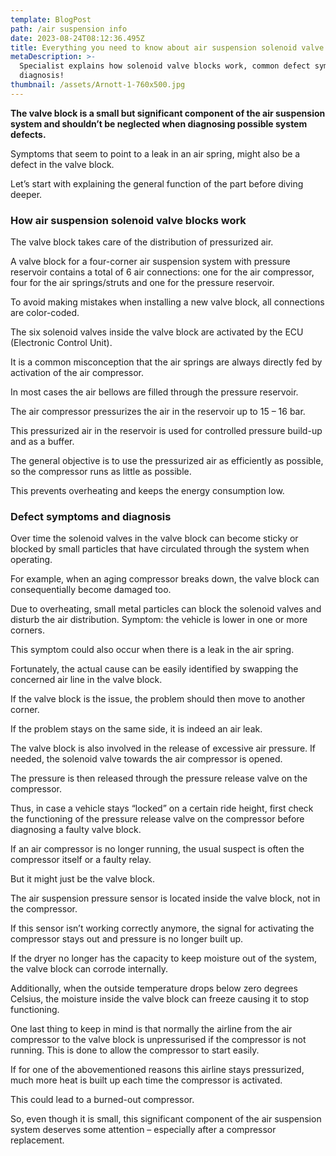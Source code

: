 ```yaml
---
template: BlogPost
path: /air suspension info
date: 2023-08-24T08:12:36.495Z
title: Everything you need to know about air suspension solenoid valve block.
metaDescription: >-
  Specialist explains how solenoid valve blocks work, common defect symptoms and
  diagnosis!
thumbnail: /assets/Arnott-1-760x500.jpg
---
```

**The valve block is a small but significant component of the air suspension system and shouldn’t be neglected when diagnosing possible system defects.**

Symptoms that seem to point to a leak in an air spring, might also be a defect in the valve block.

Let’s start with explaining the general function of the part before diving deeper.

### How air suspension solenoid valve blocks work

The valve block takes care of the distribution of pressurized air.

A valve block for a four-corner air suspension system with pressure reservoir contains a total of 6 air connections: one for the air compressor, four for the air springs/struts and one for the pressure reservoir.

To avoid making mistakes when installing a new valve block, all connections are color-coded.

The six solenoid valves inside the valve block are activated by the ECU (Electronic Control Unit).

It is a common misconception that the air springs are always directly fed by activation of the air compressor.

In most cases the air bellows are filled through the pressure reservoir.

The air compressor pressurizes the air in the reservoir up to 15 – 16 bar.

This pressurized air in the reservoir is used for controlled pressure build-up and as a buffer.

The general objective is to use the pressurized air as efficiently as possible, so the compressor runs as little as possible.

This prevents overheating and keeps the energy consumption low.

### Defect symptoms and diagnosis

Over time the solenoid valves in the valve block can become sticky or blocked by small particles that have circulated through the system when operating.

For example, when an aging compressor breaks down, the valve block can consequentially become damaged too.

Due to overheating, small metal particles can block the solenoid valves and disturb the air distribution. Symptom: the vehicle is lower in one or more corners.

This symptom could also occur when there is a leak in the air spring.

Fortunately, the actual cause can be easily identified by swapping the concerned air line in the valve block.

If the valve block is the issue, the problem should then move to another corner.

If the problem stays on the same side, it is indeed an air leak.

The valve block is also involved in the release of excessive air pressure. If needed, the solenoid valve towards the air compressor is opened.

The pressure is then released through the pressure release valve on the compressor.

Thus, in case a vehicle stays “locked” on a certain ride height, first check the functioning of the pressure release valve on the compressor before diagnosing a faulty valve block.

If an air compressor is no longer running, the usual suspect is often the compressor itself or a faulty relay.

But it might just be the valve block.

The air suspension pressure sensor is located inside the valve block, not in the compressor.

If this sensor isn’t working correctly anymore, the signal for activating the compressor stays out and pressure is no longer built up.

If the dryer no longer has the capacity to keep moisture out of the system, the valve block can corrode internally.

Additionally, when the outside temperature drops below zero degrees Celsius, the moisture inside the valve block can freeze causing it to stop functioning.

One last thing to keep in mind is that normally the airline from the air compressor to the valve block is unpressurised if the compressor is not running. This is done to allow the compressor to start easily.

If for one of the abovementioned reasons this airline stays pressurized, much more heat is built up each time the compressor is activated.

This could lead to a burned-out compressor.

So, even though it is small, this significant component of the air suspension system deserves some attention – especially after a compressor replacement.

